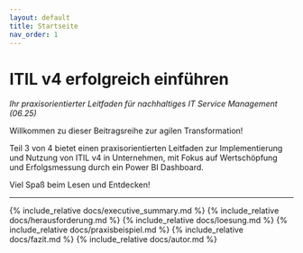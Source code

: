 ```yaml
---
layout: default
title: Startseite
nav_order: 1
---
```


# ITIL v4 erfolgreich einführen
*Ihr praxisorientierter Leitfaden für nachhaltiges IT Service Management (06.25)* 

Willkommen zu dieser Beitragsreihe zur agilen Transformation!

Teil 3 von 4 bietet einen praxisorientierten Leitfaden zur Implementierung und Nutzung von ITIL v4 in Unternehmen, mit Fokus auf Wertschöpfung und Erfolgsmessung durch ein Power BI Dashboard.

Viel Spaß beim Lesen und Entdecken!

----
{% include_relative docs/executive_summary.md %}
{% include_relative docs/herausforderung.md %}
{% include_relative docs/loesung.md %}
{% include_relative docs/praxisbeispiel.md %}
{% include_relative docs/fazit.md %}
{% include_relative docs/autor.md %}